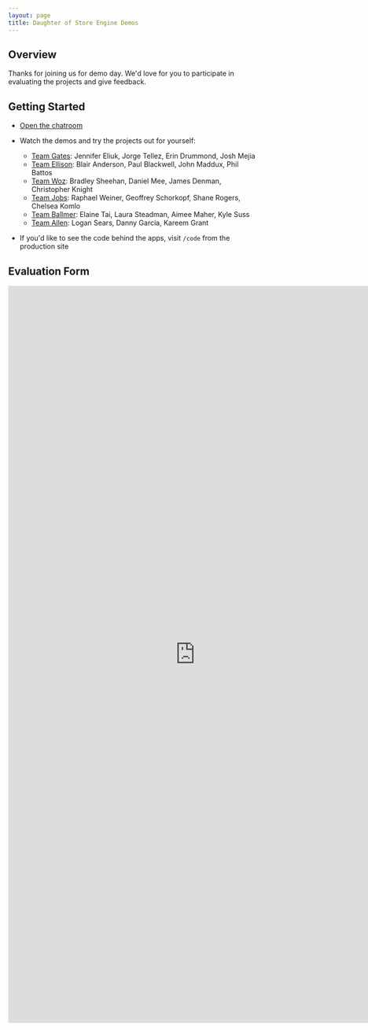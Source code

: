 ```yaml
---
layout: page
title: Daughter of Store Engine Demos
---
```


## Overview

Thanks for joining us for demo day. We'd love for you to participate in evaluating the projects and give feedback.

## Getting Started

* [Open the chatroom](http://gschool.it/chat)
* Watch the demos and try the projects out for yourself:
  * [Team Gates](http://dose-gates.herokuapp.com): Jennifer Eliuk, Jorge Tellez, Erin Drummond, Josh Mejia
  * [Team Ellison](http://dose-ellison.herokuapp.com): Blair Anderson, Paul Blackwell, John Maddux, Phil Battos
  * [Team Woz](http://dose-woz.herokuapp.com): Bradley Sheehan, Daniel Mee, James Denman, Christopher Knight
  * [Team Jobs](http://dose-jobs.herokuapp.com): Raphael Weiner, Geoffrey Schorkopf, Shane Rogers, Chelsea Komlo
  * [Team Ballmer](http://dose-ballmer.herokuapp.com): Elaine Tai, Laura Steadman, Aimee Maher, Kyle Suss
  * [Team Allen](http://dose-allen.herokuapp.com): Logan Sears, Danny Garcia, Kareem Grant

* If you'd like to see the code behind the apps, visit `/code` from the production site

## Evaluation Form

<iframe src="https://docs.google.com/forms/d/1y2AS09om3yJZBX-Hfa9cESCwd2UAJY4Ulbvby0ULKq8/viewform?embedded=true" width="760" height="1500" frameborder="0" marginheight="0" marginwidth="0">Loading...</iframe>
